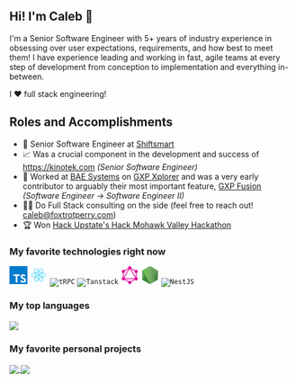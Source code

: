 ## Hi! I'm Caleb 👋

I'm a Senior Software Engineer with 5+ years of industry experience in obsessing over user
expectations, requirements, and how best to meet them! I have experience leading and
working in fast, agile teams at every step of development from conception to
implementation and everything in-between.

I ❤️ full stack engineering!

## Roles and Accomplishments

- 💼 Senior Software Engineer at [Shiftsmart](https://shiftsmart.com/)
- 📈 Was a crucial component in the development and success of https://kinotek.com <i>(Senior Software Engineer)</i>
- 🛫 Worked at [BAE Systems](https://www.baesystems.com/en/home) on [GXP Xplorer](https://www.geospatialexploitationproducts.com/content/gxp-xplorer-platform/) and was a very early contributor to arguably their most important feature, [GXP Fusion](https://www.geospatialexploitationproducts.com/content/gxp-xplorer-platform/gxp-fusion/) <i>(Software Engineer → Software Engineer II)</i>
- 👨‍🏫 Do Full Stack consulting on the side (feel free to reach out! caleb@foxtrotperry.com)
- 🏆 Won [Hack Upstate's Hack Mohawk Valley Hackathon](https://hackupstate.medium.com/hack-mohawk-valley-the-results-are-in-4dff78924a61)

### My favorite technologies right now

<code><img height="32" alt="Typescript" src="https://raw.githubusercontent.com/github/explore/80688e429a7d4ef2fca1e82350fe8e3517d3494d/topics/typescript/typescript.png"></code>
<code><img height="32" alt="React" src="https://raw.githubusercontent.com/github/explore/80688e429a7d4ef2fca1e82350fe8e3517d3494d/topics/react/react.png"></code>
<code><img height="32" alt="tRPC" src="https://trpc.io/img/logo.svg"></code>
<code><img height="32" alt="Tanstack" src="https://tanstack.com/_build/assets/logo-color-600w-Er4SOkq1.png"></code>
<code><img height="32" alt="GraphQL" src="https://raw.githubusercontent.com/github/explore/5c058a388828bb5fde0bcafd4bc867b5bb3f26f3/topics/graphql/graphql.png"></code>
<code><img height="32" alt="NodeJS" src="https://raw.githubusercontent.com/github/explore/80688e429a7d4ef2fca1e82350fe8e3517d3494d/topics/nodejs/nodejs.png"></code>
<code><img height="32" alt="NestJS" src="https://nestjs.com/logo-small-gradient.d792062c.svg"></code>

### My top languages

<img align="center" src="https://github-readme-stats.vercel.app/api/top-langs/?username=foxtrotperry&layout=compact&theme=buefy&hide_border=true" />

### My favorite personal projects

<a href="https://github.com/anuraghazra/github-readme-stats">
  <img align="center" src="https://github-readme-stats.vercel.app/api/pin/?username=foxtrotperry&repo=sky-pi&theme=buefy" />
</a>
<a href="https://github.com/anuraghazra/anuraghazra.github.io">
  <img align="center" src="https://github-readme-stats.vercel.app/api/pin/?username=foxtrotperry&repo=react-search-dialog&theme=buefy" />
</a>
